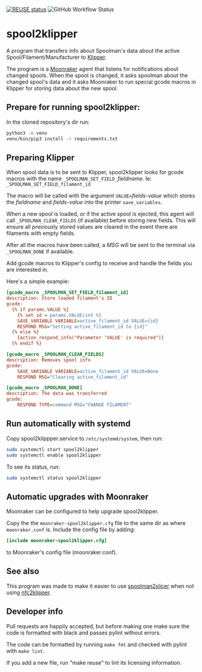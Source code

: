 <!--
SPDX-FileCopyrightText: 2025 Sebastian Andersson <sebastian@bittr.nu>

SPDX-License-Identifier: GPL-3.0-or-later
-->

[![REUSE status](https://api.reuse.software/badge/github.com/bofh69/spool2klipper)](https://api.reuse.software/info/github.com/bofh69/spool2klipper)
![GitHub Workflow Status](https://github.com/bofh69/spool2klipper/actions/workflows/pylint.yml/badge.svg)


# spool2klipper

A program that transfers info about Spoolman's data about the active Spool/Filament/Manufacturer to
[Klipper](https://www.klipper3d.org/).

The program is a [Moonraker](https://github.com/Arksine/moonraker) agent that listens for notifications
about changed spools. When the spool is changed, it asks spoolman about the changed spool's data
and it asks Moonraker to run special gcode macros in Klipper for storing data about the new spool.

## Prepare for running spool2klipper:

In the cloned repository's dir run:
```sh
python3 -m venv
venv/bin/pip3 install -r requirements.txt
```

<!-- Copy and update the `spool2klipper.cfg` to `~/.config/spool2klipper/spool2klipper.cfg`. -->

## Preparing Klipper

When spool data is to be sent to Klipper, spool2klipper looks for gcode macros with the name
`_SPOOLMAN_SET_FIELD_`_fieldname_. Ie:
`_SPOOLMAN_SET_FIELD_filament_id`

The macro will be called with the argument `VALUE=`_fields-value_ which stores the _fieldname_
and _fields-value_ into the printer `save_variables`.

When a new spool is loaded, or if the active spool is ejected, this agent will call 
`_SPOOLMAN_CLEAR_FIELDS` (if available) before storing new fields. This will ensure all previously 
stored values are cleared in the event there are filaments with empty fields.

After all the macros have been called, a _MSG_ will be sent to the terminal via 
`_SPOOLMAN_DONE` if available.

Add gcode macros to Klipper's config to receive and handle the fields you are interested in.

Here's a simple example:

```ini
[gcode_macro _SPOOLMAN_SET_FIELD_filament_id]
description: Store loaded filament's ID
gcode:
  {% if params.VALUE %}
    {% set id = params.VALUE|int %}
    SAVE_VARIABLE VARIABLE=active_filament_id VALUE={id}
    RESPOND MSG="Setting active_filament_id to {id}"
  {% else %}
    {action_respond_info("Parameter 'VALUE' is required")}
  {% endif %}

[gcode_macro _SPOOLMAN_CLEAR_FIELDS]
description: Removes spool info
gcode:
    SAVE_VARIABLE VARIABLE=active_filament_id VALUE=None
    RESPOND MSG="Clearing active_filament_id"

[gcode_macro _SPOOLMAN_DONE]
description: The data was transferred
gcode:
    RESPOND TYPE=command MSG="CHANGE FILAMENT"

```

## Run automatically with systemd

Copy spool2klippper.service to `/etc/systemd/system`, then run:

```sh
sudo systemctl start spool2klipper
sudo systemctl enable spool2klipper
```

To see its status, run:
```sh
sudo systemctl status spool2klipper
```

## Automatic upgrades with Moonraker

Moonraker can be configured to help upgrade spool2klipper.

Copy the the `moonraker-spool2klipper.cfg` file to the same dir as where
`moonraker.conf` is. Include the config file by adding:
```toml
[include moonraker-spool2klipper.cfg]
```
to Moonraker's config file (moonraker.conf).

## See also

This program was made to make it easier to use [spoolman2slicer](https://github.com/bofh69/spoolman2slicer) when not using [nfc2klipper](https://github.com/bofh69/nfc2klipper).

## Developer info

Pull requests are happily accepted, but before making one make sure
the code is formatted with black and passes pylint without errors.

The code can be formatted by running `make fmt` and checked with pylint
with `make lint`.

If you add a new file, run "make reuse" to lint its licensing information.
